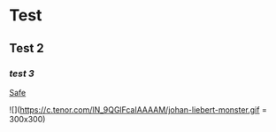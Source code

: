 # Test
## Test 2
### *test 3*
[Safe](https://upload.wikimedia.org/wikipedia/en/thumb/9/9a/Trollface_non-free.png/220px-Trollface_non-free.png)


![](https://c.tenor.com/lN_9QGlFcaIAAAAM/johan-liebert-monster.gif = 300x300)
